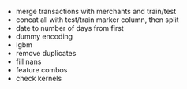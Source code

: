 * merge transactions with merchants and train/test
* concat all with test/train marker column, then split
* date to number of days from first
* dummy encoding
* lgbm
* remove duplicates
* fill nans
* feature combos
* check kernels